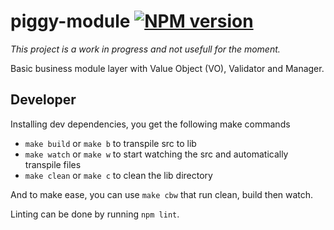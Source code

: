 piggy-module [![NPM version][npm-image]][npm-url]
============================

_This project is a work in progress and not usefull for the moment._

Basic business module layer with Value Object (VO), Validator and Manager.

## Developer

Installing dev dependencies, you get the following make commands
- `make build` or `make b` to transpile src to lib
- `make watch` or `make w` to start watching the src and automatically transpile files
- `make clean` or `make c` to clean the lib directory

And to make ease, you can use `make cbw` that run clean, build then watch.

Linting can be done by running `npm lint`.

[npm-image]: https://img.shields.io/npm/v/piggy-module.svg?style=flat
[npm-url]: https://npmjs.org/package/piggy-module
